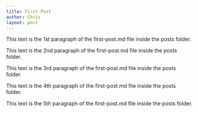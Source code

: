 ```yaml
---
title: First Post
author: Chris
layout: post
---
```

This text is the 1st paragraph of the first-post.md file inside the posts folder.

This text is the 2nd paragraph of the first-post.md file inside the posts folder.

This text is the 3rd paragraph of the first-post.md file inside the posts folder.

This text is the 4th paragraph of the first-post.md file inside the posts folder.

This text is the 5th paragraph of the first-post.md file inside the posts folder.